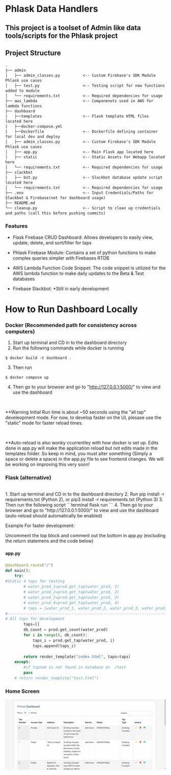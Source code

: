 # Phlask Data Handlers
## This project is a toolset of Admin like data tools/scripts for the Phlask project

## Project Structure

```
.
├── admin
│   ├── admin_classes.py          <-- Custom Firebase's SDK Module Phlask use cases
│   ├── test.py                   <-- Testing script for new functions added to module
│   └── requirements.txt          <-- Required dependencies for usage 
├── aws_lambda                    <-- Componenets used in AWS for lambda functions
├── dashboard
|   ├──templates                  <-- Flask template HTML files located here
|   ├──docker-compose.yml
|   ├──Dockerfile                 <-- Dockerfile defining container for local dev and deploy
│   ├── admin_classes.py          <-- Custom Firebase's SDK Module Phlask use cases
│   ├── app.py                    <-- Main Flask app located here
│   ├── static                    <-- Static Assets for Webapp located here
│   └── requirements.txt          <-- Required dependencies for usage 
├── slackbot
|   ├── bot.py                    <-- Slackbot database update script located here 
│   └── requirements.txt          <-- Required dependencies for usage 
├── .env                          <-- Input Credentials/Paths for Slackbot & Firebase(not for dashboard usage)
├── README.md
└── cleanup.py                    <-- Script to clean up credentials and paths (call this before pushing commits)

```

### Features
- Flask Firebase CRUD Dashboard: Allows developers to easily view, update, delete, and sort/filter for taps

- Phlask Firebase Module: Contains a set of python functions to make complex queries simpler with Firebases RTDB 

- AWS Lambda Function Code Snippet: The code snippet is utilized for the AWS lambda function to make daily updates to the Beta & Test databases

- Firebase Slackbot: *Still in early development

# How to Run Dashboard Locally

### Docker (Recommended path for consistency across computers)

1. Start up terminal and CD in to the dashboard directory
2. Run the following commands while docker is running

```terminal
$ docker build -t dashboard .
```
3. Then run
```terminal
$ docker compose up
```
4. Then go to your browser and go to "http://127.0.0.1:5000/" to view and use the dashboard

<br/>

**Warning Initial Run time is about ~50 seconds using the "all tap" develeopment mode. For now, to develop faster on the UI, plesase use the "static" mode for faster reload times.

<br/>

**Auto-reload is also wonky ccurrentley with how docker is set up. Edits done in app.py will make the application reload but not edits made in the templates folder. So keep in mind, you must alter something (Simply a space or delete a space) in the app.py file to see frontend changes. We will be working on improving this very soon!
<br/>
### Flask (alternative)

<br/>
1. Start up terminal and CD in to the dashboard directory
2. Run pip install -r requirements.txt (Python 2), or pip3 install -r requirements.txt (Python 3) 
3. Then run the following script
```terminal
flask run
```
4. Then go to your browser and go to "http://127.0.0.1:5000/" to view and use the dashboard (auto-reload should automatically be enabled)

Example For faster development:

Uncomment the top block and comment out the bottom in app.py (excluding the return statemens and the code below)
#### app.py　

```python
@dashboard.route("/")
def main():
    try:
#Static 4 taps for testing
        # water_prod_1=prod.get_tap(water_prod, 1)
        # water_prod_2=prod.get_tap(water_prod, 2)
        # water_prod_3=prod.get_tap(water_prod, 3)
        # water_prod_4=prod.get_tap(water_prod, 4)
        # taps = [water_prod_1, water_prod_2, water_prod_3, water_prod_4]
#------------------------------------------------------------------------------#
# All taps for development
        taps=[]
        db_count = prod.get_count(water_prod)
        for i in range(0, db_count):
            taps_i = prod.get_tap(water_prod, i)
            taps.append(taps_i)

        return render_template("index.html", taps=taps)
    except:
        #if tapnum is not found in database on  /test
        pass
    # return render_template("test.html")
```

### Home Screen
![](https://github.com/ojimba01/phlask-admin/blob/main/readme/dashboard_index.gif)
